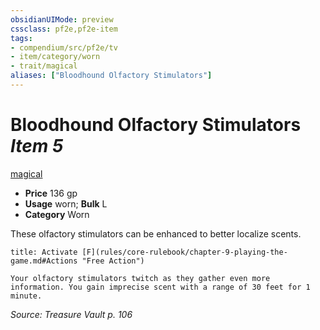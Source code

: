 ```yaml
---
obsidianUIMode: preview
cssclass: pf2e,pf2e-item
tags:
- compendium/src/pf2e/tv
- item/category/worn
- trait/magical
aliases: ["Bloodhound Olfactory Stimulators"]
---
```

# Bloodhound Olfactory Stimulators *Item 5*  
[magical](rules/traits/magical.md "Magical Item Trait")  

- **Price** 136 gp
- **Usage** worn; **Bulk** L
- **Category** Worn

These olfactory stimulators can be enhanced to better localize scents.

```ad-embed-ability
title: Activate [F](rules/core-rulebook/chapter-9-playing-the-game.md#Actions "Free Action")

Your olfactory stimulators twitch as they gather even more information. You gain imprecise scent with a range of 30 feet for 1 minute.
```

*Source: Treasure Vault p. 106*